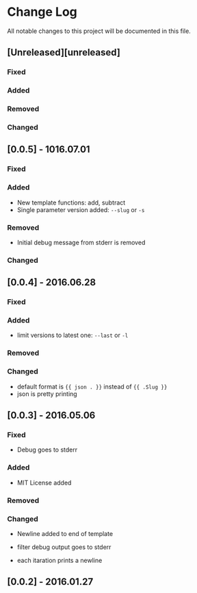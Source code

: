# Change Log
All notable changes to this project will be documented in this file.

## [Unreleased][unreleased]
### Fixed

### Added

### Removed

### Changed

## [0.0.5] - 1016.07.01
### Fixed

### Added
- New template functions: add, subtract
- Single parameter version added: `--slug` or `-s`

### Removed
- Initial debug message from stderr is removed

### Changed

## [0.0.4] - 2016.06.28

### Fixed

### Added
- limit versions to latest one: `--last` or `-l`

### Removed

### Changed
- default format is `{{ json . }}` instead of `{{ .Slug }}`
- json is pretty printing

## [0.0.3] - 2016.05.06
### Fixed
- Debug goes to stderr

### Added
- MIT License added

### Removed

### Changed
- Newline added to end of template

- filter debug output goes to stderr
- each itaration prints a newline

## [0.0.2] - 2016.01.27

